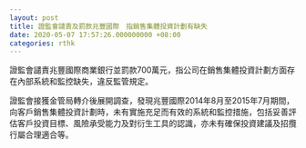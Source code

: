 ```yaml
---
layout: post
title: 證監會譴責及罰款兆豐國際　指銷售集體投資計劃有缺失
date: 2020-05-07 17:57:26.000000000 +08:00
categories: rthk
---
```


證監會譴責兆豐國際商業銀行並罰款700萬元，指公司在銷售集體投資計劃方面存在內部系統和監控缺失，違反監管規定。

證監會接獲金管局轉介後展開調查，發現兆豐國際2014年8月至2015年7月期間，向客戶銷售集體投資計劃時，未有實施充足而有效的系統和監控措施，包括妥善評估客戶投資目標、風險承受能力及對衍生工具的認識，亦未有確保投資建議及招攬行屬合理適合等。
